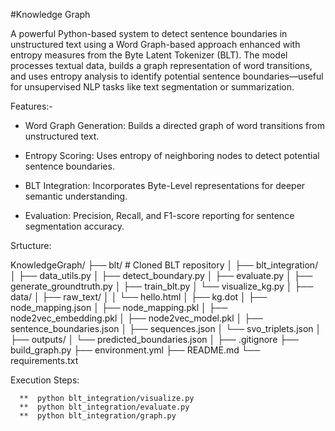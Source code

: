 #Knowledge Graph


A powerful Python-based system to detect sentence boundaries in unstructured text using a Word Graph-based approach enhanced with entropy measures from the Byte Latent Tokenizer (BLT). The model processes textual data, builds a graph representation of word transitions, and uses entropy analysis to identify potential sentence boundaries—useful for unsupervised NLP tasks like text segmentation or summarization.

Features:-

* Word Graph Generation: Builds a directed graph of word transitions from unstructured text.

* Entropy Scoring: Uses entropy of neighboring nodes to detect potential sentence boundaries.

* BLT Integration: Incorporates Byte-Level representations for deeper semantic understanding.

* Evaluation: Precision, Recall, and F1-score reporting for sentence segmentation accuracy.


Srtucture:

KnowledgeGraph/
├── blt/                         # Cloned BLT repository
│
├── blt_integration/
│   ├── data_utils.py
│   ├── detect_boundary.py
│   ├── evaluate.py
│   ├── generate_groundtruth.py
│   ├── train_blt.py
│   └── visualize_kg.py
│
├── data/
│   ├── raw_text/
│   │   └── hello.html
│   ├── kg.dot
│   ├── node_mapping.json
│   ├── node_mapping.pkl
│   ├── node2vec_embedding.pkl
│   ├── node2vec_model.pkl
│   ├── sentence_boundaries.json
│   ├── sequences.json
│   └── svo_triplets.json
│
├── outputs/
│   └── predicted_boundaries.json
│
├── .gitignore
├── build_graph.py
├── environment.yml
├── README.md
└── requirements.txt




Execution Steps:


      **  python blt_integration/visualize.py
      **  python blt_integration/evaluate.py
      **  python blt_integration/graph.py
